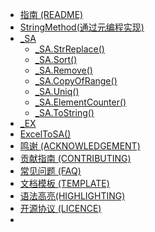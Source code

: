 * [指南 (README)](README.md)
* [StringMethod(通过元编程实现)](StringMethod.md)
* [_SA](_SA.md)
    * [_SA.StrReplace()](_SA/_SA.StrReplace().md)
    * [_SA.Sort()](_SA/_SA.Sort().md)
    * [_SA.Remove()](_SA/_SA.Remove().md)
    * [_SA.CopyOfRange()](_SA/_SA.CopyOfRange().md)
    * [_SA.Uniq()](_SA/_SA.Uniq().md)
    * [_SA.ElementCounter()](_SA/_SA.ElementCounter().md)
    * [_SA.ToString()](_SA.ToString().md)
* [_EX](_EX.md)
* [ExcelToSA()](ExcelToSA().md)
* [鸣谢 (ACKNOWLEDGEMENT)](BeanLib_ACKNOWLEDGEMENT.md)
* [贡献指南 (CONTRIBUTING)](BeanLib_CONTRIBUTING.md)
* [常见问题 (FAQ)](BeanLib_FQA.md)
* [文档模板 (TEMPLATE)](TEMPLATE.md)
* [语法高亮(HIGHLIGHTING)](HIGHLIGHTING.md)
* [开源协议 (LICENCE)](LICENCE)
* 
